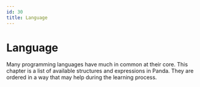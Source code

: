 ```yaml
---
id: 30
title: Language
---
```


# Language
Many programming languages have much in common at their core. This chapter is a list of available structures and expressions in Panda. They are ordered in a way that may help during the learning process. 